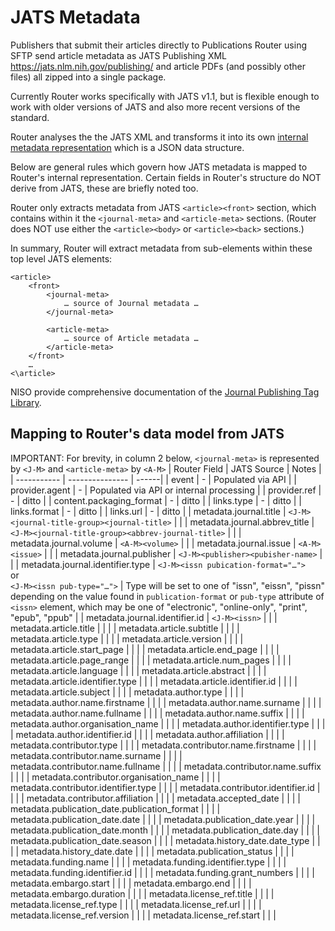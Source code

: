 # JATS Metadata #

Publishers that submit their articles directly to Publications Router using SFTP send article metadata as JATS Publishing XML https://jats.nlm.nih.gov/publishing/ and article PDFs (and possibly other files) all zipped into a single package.

Currently Router works specifically with JATS v1.1, but is flexible enough to work with older versions of JATS and also more recent versions of the standard.

Router analyses the the JATS XML and transforms it into its own [internal metadata representation](./api/v3/IncomingNotification.md) which is a JSON data structure.

Below are general rules which govern how JATS metadata is mapped to Router's internal representation.  Certain fields in Router's structure do NOT derive from JATS, these are briefly noted too.  

Router only extracts metadata from JATS `<article><front>` section, which contains within it the `<journal-meta>` and `<article-meta>` sections. (Router does NOT use either the `<article><body>` or `<article><back>` sections.)

In summary, Router will extract metadata from sub-elements within these top level JATS elements:
```
<article>
    <front>
        <journal-meta>
            … source of Journal metadata …
        </journal-meta>
        
        <article-meta>
            … source of Article metadata …
        </article-meta>
    </front>
    …
<\article>
```

NISO provide comprehensive documentation of the [Journal Publishing Tag Library](https://jats.nlm.nih.gov/publishing/tag-library/1.1/).

## Mapping to Router's data model from JATS ##

IMPORTANT: For brevity, in column 2 below, `<journal-meta>` is represented by `<J-M>` and `<article-meta>` by `<A-M>`
| Router Field | JATS Source | Notes |
| ----------- | --------------- | ------|
| event | - | Populated via API |
| provider.agent | - | Populated via API or internal processing |
| provider.ref | - | ditto |
| content.packaging_format | - | ditto |
| links.type | - | ditto |
| links.format | - | ditto |
| links.url | - | ditto |
| metadata.journal.title | `<J-M><journal-title-group><journal-title>` |  |
| metadata.journal.abbrev_title | `<J-M><journal-title-group><abbrev-journal-title>` |  |
| metadata.journal.volume | `<A-M><volume>` |  |
| metadata.journal.issue | `<A-M><issue>` |  |
| metadata.journal.publisher | `<J-M><publisher><pubisher-name>` |  |
| metadata.journal.identifier.type | `<J-M><issn pubication-format="…">`<br>or<br>`<J-M><issn pub-type="…">`  | Type will be set to one of "issn", "eissn", "pissn" depending on the value found in `publication-format` or `pub-type` attribute of `<issn>` element, which may be one of "electronic", "online-only", "print", "epub", "ppub" |
| metadata.journal.identifier.id | `<J-M><issn>` |  |
| metadata.article.title |  |  |
| metadata.article.subtitle |  |  |
| metadata.article.type |  |  |
| metadata.article.version |  |  |
| metadata.article.start_page |  |  |
| metadata.article.end_page |  |  |
| metadata.article.page_range |  |  |
| metadata.article.num_pages |  |  |
| metadata.article.language |  |  |
| metadata.article.abstract |  |  |
| metadata.article.identifier.type |  |  |
| metadata.article.identifier.id |  |  |
| metadata.article.subject |  |  |
| metadata.author.type |  |  |
| metadata.author.name.firstname |  |  |
| metadata.author.name.surname |  |  |
| metadata.author.name.fullname |  |  |
| metadata.author.name.suffix |  |  |
| metadata.author.organisation_name |  |  |
| metadata.author.identifier.type |  |  |
| metadata.author.identifier.id |  |  |
| metadata.author.affiliation |  |  |
| metadata.contributor.type |  |  |
| metadata.contributor.name.firstname |  |  |
| metadata.contributor.name.surname |  |  |
| metadata.contributor.name.fullname |  |  |
| metadata.contributor.name.suffix |  |  |
| metadata.contributor.organisation_name |  |  |
| metadata.contributor.identifier.type |  |  |
| metadata.contributor.identifier.id |  |  |
| metadata.contributor.affiliation |  |  |
| metadata.accepted_date |  |  |
| metadata.publication_date.publication_format |  |  |
| metadata.publication_date.date |  |  |
| metadata.publication_date.year |  |  |
| metadata.publication_date.month |  |  |
| metadata.publication_date.day |  |  |
| metadata.publication_date.season |  |  |
| metadata.history_date.date_type |  |  |
| metadata.history_date.date |  |  |
| metadata.publication_status |  |  |
| metadata.funding.name |  |  |
| metadata.funding.identifier.type |  |  |
| metadata.funding.identifier.id |  |  |
| metadata.funding.grant_numbers |  |  |
| metadata.embargo.start |  |  |
| metadata.embargo.end |  |  |
| metadata.embargo.duration |  |  |
| metadata.license_ref.title |  |  |
| metadata.license_ref.type |  |  |
| metadata.license_ref.url |  |  |
| metadata.license_ref.version |  |  |
| metadata.license_ref.start |  |  |
